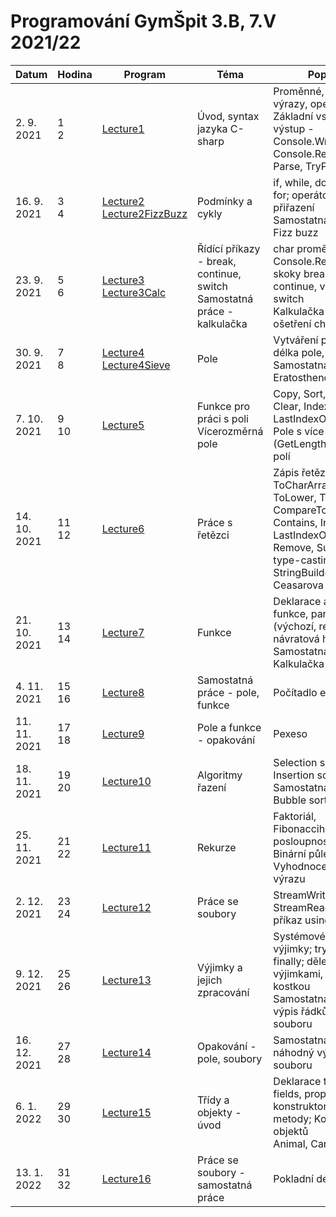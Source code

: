# Programování GymŠpit 3.B, 7.V 2021/22

| Datum | Hodina | Program | Téma | Popis |
|-------|--------|---------|------|-------|
| 2. 9. 2021 | 1<br>2 | [Lecture1](./Lecture1) | Úvod, syntax jazyka C-sharp | Proměnné, příkazy, výrazy, operátory<br>Základní vstup a výstup - Console.Write(Line), Console.ReadLine, Parse, TryParse |
| 16. 9. 2021 | 3<br>4 | [Lecture2](./Lecture2)<br>[Lecture2FizzBuzz](./Lecture2FizzBuzz) | Podmínky a cykly | if, while, do-while, for; operátory přiřazení<br>Samostatná práce - Fizz buzz |
| 23. 9. 2021 | 5<br>6 | [Lecture3](./Lecture3)<br>[Lecture3Calc](./Lecture3Calc) | Řídící příkazy - break, continue, switch<br>Samostatná práce - kalkulačka | char proměnné, Console.ReadKey; skoky break a continue, větvení switch<br>Kalkulačka (menu, ošetření chyb) |
| 30. 9. 2021 | 7<br>8 | [Lecture4](./Lecture4)<br>[Lecture4Sieve](./Lecture4Sieve) | Pole | Vytváření pole, délka pole, Random<br>Samostatná práce - Eratosthenovo síto |
| 7. 10. 2021 | 9<br>10 | [Lecture5](./Lecture5) | Funkce pro práci s poli<br>Vícerozměrná pole | Copy, Sort, Reverse, Clear, IndexOf, LastIndexOf, Resize<br>Pole s více rozměry (GetLength), pole polí |
| 14. 10. 2021 | 11<br>12 | [Lecture6](./Lecture6) | Práce s řetězci | Zápis řetězců; ToCharArray, ToLower, ToUpper, CompareTo, Contains, IndexOf, LastIndexOf, Insert, Remove, Substring; type-casting<br>StringBuilder - Ceasarova šifra |
| 21. 10. 2021 | 13<br>14 | [Lecture7](./Lecture7) | Funkce | Deklarace a volání funkce, parametry (výchozí, ref a out), návratová hodnota<br>Samostatná práce - Kalkulačka (funkce) |
| 4. 11. 2021 | 15<br>16 | [Lecture8](./Lecture8) | Samostatná práce - pole, funkce | Počítadlo epidemie |
| 11. 11. 2021 | 17<br>18 | [Lecture9](./Lecture9) | Pole a funkce - opakování | Pexeso |
| 18. 11. 2021 | 19<br>20 | [Lecture10](./Lecture10) | Algoritmy řazení | Selection sort, Insertion sort<br>Samostatná práce - Bubble sort |
| 25. 11. 2021 | 21<br>22 | [Lecture11](./Lecture11) | Rekurze | Faktoriál, Fibonacciho posloupnost<br>Binární půlení; Vyhodnocení výrazu |
| 2. 12. 2021 | 23<br>24 | [Lecture12](./Lecture12) | Práce se soubory | StreamWriter, StreamReader; příkaz using |
| 9. 12. 2021 | 25<br>26 | [Lecture13](./Lecture13) | Výjimky a jejich zpracování | Systémové a vlastní výjimky; try, catch, finally; dělení s výjimkami, házení kostkou<br>Samostatná práce - výpis řádků ze souboru |
| 16. 12. 2021 | 27<br>28 | [Lecture14](./Lecture14) | Opakování - pole, soubory | Samostatná práce - náhodný výběr ze souboru |
| 6. 1. 2022 | 29<br>30 | [Lecture15](./Lecture15) | Třídy a objekty - úvod | Deklarace třídy - fields, properties, konstruktor, metody; Kompozice objektů<br>Animal, Car |
| 13. 1. 2022 | 31<br>32 | [Lecture16](./Lecture16) | Práce se soubory - samostatná práce | Pokladní deník |
